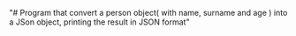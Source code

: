 "# Program that convert a person object( with name, surname and age ) into a JSon object, printing the result in JSON format" 
